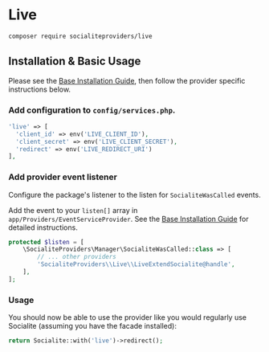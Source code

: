 # Live

```bash
composer require socialiteproviders/live
```

## Installation & Basic Usage

Please see the [Base Installation Guide](https://socialiteproviders.com/usage/), then follow the provider specific instructions below.

### Add configuration to `config/services.php`.

```php
'live' => [    
  'client_id' => env('LIVE_CLIENT_ID'),  
  'client_secret' => env('LIVE_CLIENT_SECRET'),  
  'redirect' => env('LIVE_REDIRECT_URI') 
],
```

### Add provider event listener

Configure the package's listener to the listen for `SocialiteWasCalled` events. 

Add the event to your `listen[]` array  in `app/Providers/EventServiceProvider`. See the [Base Installation Guide](https://socialiteproviders.com/usage/) for detailed instructions.

```php
protected $listen = [
    \SocialiteProviders\Manager\SocialiteWasCalled::class => [
        // ... other providers
        'SocialiteProviders\\Live\\LiveExtendSocialite@handle',
    ],
];
```

### Usage

You should now be able to use the provider like you would regularly use Socialite (assuming you have the facade installed):

```php
return Socialite::with('live')->redirect();
```
